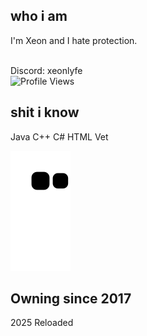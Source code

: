 ## who i am
I'm Xeon and I hate protection.

<br />Discord: xeonlyfe
<br />![Profile Views](https://komarev.com/ghpvc/?username=xeonlyfe)

## shit i know
Java C++ C# HTML Vet

<p align="center">

![github contribution grid snake animation](https://raw.githubusercontent.com/XeonLyfe/XeonLyfe/output/github-contribution-grid-snake.svg)

<h2>Owning since 2017</h2>
<p>2025 Reloaded</p>

